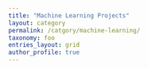 ```yaml
---
title: "Machine Learning Projects"
layout: category
permalink: /catgory/machine-learning/
taxonomy: foo
entries_layout: grid
author_profile: true
---
```

